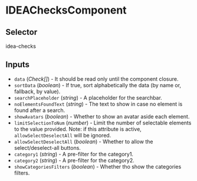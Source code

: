 # IDEAChecksComponent

## Selector

idea-checks

## Inputs

- `data` (*Check[]*) - It should be read only until the component closure.
- `sortData` (*boolean*) - If true, sort alphabetically the data (by name or, fallback, by value).
- `searchPlaceholder` (*string*) - A placeholder for the searchbar.
- `noElementsFoundText` (*string*) - The text to show in case no element is found after a search.
- `showAvatars` (*boolean*) - Whether to show an avatar aside each element.
- `limitSelectionToNum` (*number*) - Limit the number of selectable elements to the value provided.
Note: if this attribute is active, `allowSelectDeselectAll` will be ignored.
- `allowSelectDeselectAll` (*boolean*) - Whether to allow the select/deselect-all buttons.
- `category1` (*string*) - A pre-filter for the category1.
- `category2` (*string*) - A pre-filter for the category2.
- `showCategoriesFilters` (*boolean*) - Whether tho show the categories filters.

